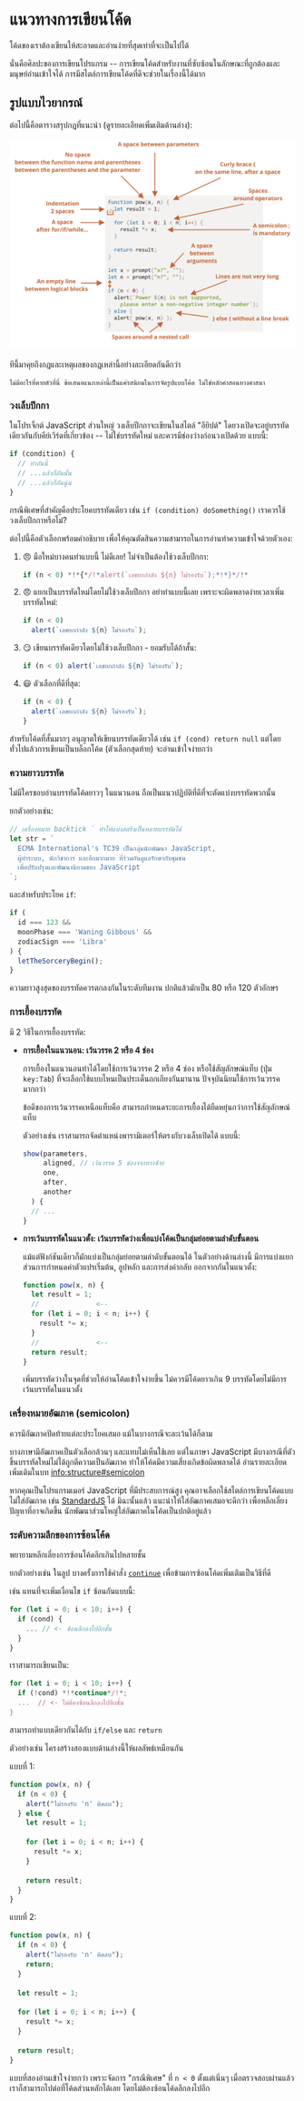 # แนวทางการเขียนโค้ด

โค้ดของเราต้องเขียนให้สะอาดและอ่านง่ายที่สุดเท่าที่จะเป็นไปได้

นั่นคือศิลปะของการเขียนโปรแกรม -- การเขียนโค้ดสำหรับงานที่ซับซ้อนในลักษณะที่ถูกต้องและมนุษย์อ่านเข้าใจได้ การมีสไตล์การเขียนโค้ดที่ดีจะช่วยในเรื่องนี้ได้มาก

## รูปแบบไวยากรณ์

ต่อไปนี้คือตารางสรุปกฎที่แนะนำ (ดูรายละเอียดเพิ่มเติมด้านล่าง):

![](code-style.svg)
<!--
```js
function pow(x, n) {
  let result = 1;

  for (let i = 0; i < n; i++) {
    result *= x;
  }

  return result;
}

let x = prompt("x?", "");
let n = prompt("n?", "");

if (n < 0) {
  alert(`เลขยกกำลัง ${n} ไม่รองรับ,
    กรุณาใส่จำนวนเต็มที่ไม่ติดลบ`);
} else {
  alert( pow(x, n) );
}
```

-->

ทีนี้มาคุยถึงกฎและเหตุผลของกฎเหล่านี้อย่างละเอียดกันดีกว่า 

```warn header="ไม่มีกฎ \"ต้องทำ\" ตายตัว"
ไม่มีอะไรที่ตายตัวที่นี่ ข้อเสนอแนะเหล่านี้เป็นแค่รสนิยมในการจัดรูปแบบโค้ด ไม่ใช่หลักคำสอนทางศาสนา
```

### วงเล็บปีกกา

ในโปรเจ็กต์ JavaScript ส่วนใหญ่ วงเล็บปีกกาจะเขียนในสไตล์ "อียิปต์" โดยวงเปิดจะอยู่บรรทัดเดียวกันกับคีย์เวิร์ดที่เกี่ยวข้อง -- ไม่ใช่บรรทัดใหม่ และควรมีช่องว่างก่อนวงเปิดด้วย แบบนี้:

```js
if (condition) {
  // ทำอันนี้
  // ...แล้วก็อันนั้น
  // ...แล้วก็อันนู่น 
}
```

กรณีพิเศษที่สำคัญคือประโยคบรรทัดเดียว เช่น `if (condition) doSomething()` เราควรใช้วงเล็บปีกกาหรือไม่?

ต่อไปนี้คือตัวเลือกพร้อมคำอธิบาย เพื่อให้คุณตัดสินความสามารถในการอ่านทำความเข้าใจด้วยตัวเอง:

1. 😠 มือใหม่บางคนทำแบบนี้ ไม่ดีเลย! ไม่จำเป็นต้องใช้วงเล็บปีกกา:
   ```js
   if (n < 0) *!*{*/!*alert(`เลขยกกำลัง ${n} ไม่รองรับ`);*!*}*/!*
   ``` 
2. 😠 แยกเป็นบรรทัดใหม่โดยไม่ใช้วงเล็บปีกกา อย่าทำแบบนี้เลย เพราะจะผิดพลาดง่ายเวลาเพิ่มบรรทัดใหม่:
   ```js
   if (n < 0)
     alert(`เลขยกกำลัง ${n} ไม่รองรับ`);
   ```
3. 😏 เขียนบรรทัดเดียวโดยไม่ใช้วงเล็บปีกกา - ยอมรับได้ถ้าสั้น:
   ```js
   if (n < 0) alert(`เลขยกกำลัง ${n} ไม่รองรับ`);
   ```
4. 😃 ตัวเลือกที่ดีที่สุด: 
   ```js
   if (n < 0) {
     alert(`เลขยกกำลัง ${n} ไม่รองรับ`); 
   }
   ```

สำหรับโค้ดที่สั้นมากๆ อนุญาตให้เขียนบรรทัดเดียวได้ เช่น `if (cond) return null` แต่โดยทั่วไปแล้วการเขียนเป็นบล็อกโค้ด (ตัวเลือกสุดท้าย) จะอ่านเข้าใจง่ายกว่า

### ความยาวบรรทัด

ไม่มีใครชอบอ่านบรรทัดโค้ดยาวๆ ในแนวนอน ถือเป็นแนวปฏิบัติที่ดีที่จะตัดแบ่งบรรทัดพวกนั้น

ยกตัวอย่างเช่น:
```js
// เครื่องหมาย backtick ` ทำให้แบ่งสตริงเป็นหลายบรรทัดได้
let str = `
  ECMA International's TC39 เป็นกลุ่มนักพัฒนา JavaScript,
  ผู้ทำระบบ, นักวิชาการ และอีกมากมาย ที่ร่วมกันดูแลรักษากับชุมชน  
  เพื่อปรับปรุงและพัฒนานิยามของ JavaScript
`;
```

และสำหรับประโยค `if`:

```js
if (
  id === 123 &&
  moonPhase === 'Waning Gibbous' && 
  zodiacSign === 'Libra'
) {
  letTheSorceryBegin();
}
```

ความยาวสูงสุดของบรรทัดควรตกลงกันในระดับทีมงาน ปกติแล้วมักเป็น 80 หรือ 120 ตัวอักษร

### การเยื้องบรรทัด

มี 2 วิธีในการเยื้องบรรทัด:

- **การเยื้องในแนวนอน: เว้นวรรค 2 หรือ 4 ช่อง**

    การเยื้องในแนวนอนทำได้โดยใช้การเว้นวรรค 2 หรือ 4 ช่อง หรือใช้สัญลักษณ์แท็บ (ปุ่ม `key:Tab`) ที่จะเลือกใช้แบบไหนเป็นประเด็นถกเถียงกันมานาน ปัจจุบันนิยมใช้การเว้นวรรคมากกว่า

    ข้อดีของการเว้นวรรคเหนือแท็บคือ สามารถกำหนดระยะการเยื้องได้ยืดหยุ่นกว่าการใช้สัญลักษณ์แท็บ

    ตัวอย่างเช่น เราสามารถจัดตำแหน่งพารามิเตอร์ให้ตรงกับวงเล็บเปิดได้ แบบนี้:

    ```js no-beautify
    show(parameters,
         aligned, // เว้นวรรค 5 ช่องจากทางซ้าย
         one,
         after,
         another
      ) {
      // ...
    }
    ```

- **การเว้นบรรทัดในแนวตั้ง: เว้นบรรทัดว่างเพื่อแบ่งโค้ดเป็นกลุ่มย่อยตามลำดับขั้นตอน**

    แม้แต่ฟังก์ชันเดียวก็มักแบ่งเป็นกลุ่มย่อยตามลำดับขั้นตอนได้ ในตัวอย่างด้านล่างนี้ มีการแบ่งแยกส่วนการกำหนดค่าตัวแปรเริ่มต้น, ลูปหลัก และการส่งค่ากลับ ออกจากกันในแนวตั้ง:

    ```js
    function pow(x, n) {
      let result = 1;
      //              <--
      for (let i = 0; i < n; i++) {
        result *= x;
      }
      //              <--
      return result;
    }
    ```

    เพิ่มบรรทัดว่างในจุดที่ช่วยให้อ่านโค้ดเข้าใจง่ายขึ้น ไม่ควรมีโค้ดยาวเกิน 9 บรรทัดโดยไม่มีการเว้นบรรทัดในแนวตั้ง

### เครื่องหมายอัฒภาค (semicolon)

ควรมีอัฒภาคปิดท้ายแต่ละประโยคเสมอ แม้ในบางกรณีจะละเว้นได้ก็ตาม

บางภาษามีอัฒภาคเป็นตัวเลือกล้วนๆ และแทบไม่เห็นใช้เลย แต่ในภาษา JavaScript มีบางกรณีที่ตัวขึ้นบรรทัดใหม่ไม่ได้ถูกตีความเป็นอัฒภาค ทำให้โค้ดมีความเสี่ยงเกิดข้อผิดพลาดได้ อ่านรายละเอียดเพิ่มเติมในบท <info:structure#semicolon>

หากคุณเป็นโปรแกรมเมอร์ JavaScript ที่มีประสบการณ์สูง คุณอาจเลือกใช้สไตล์การเขียนโค้ดแบบไม่ใส่อัฒภาค เช่น [StandardJS](https://standardjs.com/) ได้ มิฉะนั้นแล้ว แนะนำให้ใส่อัฒภาคเสมอจะดีกว่า เพื่อหลีกเลี่ยงปัญหาที่อาจเกิดขึ้น นักพัฒนาส่วนใหญ่ใส่อัฒภาคในโค้ดเป็นปกติอยู่แล้ว

### ระดับความลึกของการซ้อนโค้ด

พยายามหลีกเลี่ยงการซ้อนโค้ดลึกเกินไปหลายชั้น

ยกตัวอย่างเช่น ในลูป บางครั้งการใช้คำสั่ง [`continue`](info:while-for#continue) เพื่อข้ามการซ้อนโค้ดเพิ่มเติมเป็นวิธีที่ดี

เช่น แทนที่จะเพิ่มเงื่อนไข `if` ซ้อนกันแบบนี้:

```js
for (let i = 0; i < 10; i++) {
  if (cond) {
    ... // <- ซ้อนลึกลงไปอีกชั้น
  }
}
```

เราสามารถเขียนเป็น:

```js
for (let i = 0; i < 10; i++) {
  if (!cond) *!*continue*/!*;
  ...  // <- ไม่ต้องซ้อนลึกลงไปอีกชั้น
}
```

สามารถทำแบบเดียวกันได้กับ `if/else` และ `return`

ตัวอย่างเช่น โครงสร้างสองแบบด้านล่างนี้ให้ผลลัพธ์เหมือนกัน

แบบที่ 1:

```js
function pow(x, n) {
  if (n < 0) {
    alert("ไม่รองรับ 'n' ติดลบ");
  } else {
    let result = 1;

    for (let i = 0; i < n; i++) {
      result *= x;
    }

    return result;
  }  
}
```

แบบที่ 2:

```js
function pow(x, n) {
  if (n < 0) {
    alert("ไม่รองรับ 'n' ติดลบ");
    return;
  }

  let result = 1;

  for (let i = 0; i < n; i++) {
    result *= x;
  }

  return result;
}
```

แบบที่สองอ่านเข้าใจง่ายกว่า เพราะจัดการ "กรณีพิเศษ" ที่ `n < 0` ตั้งแต่เนิ่นๆ เมื่อตรวจสอบผ่านแล้ว เราก็สามารถไปต่อที่โค้ดส่วนหลักได้เลย โดยไม่ต้องซ้อนโค้ดลึกลงไปอีก